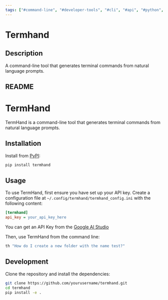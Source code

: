 ```yaml
---
tags: ["#command-line", "#developer-tools", "#cli", "#api", "#python", "|", "#natural-language-processing", "#terminal-commands", "#termhand"]
---
```


# Termhand

## Description

A command-line tool that generates terminal commands from natural language prompts.

## README

# TermHand

TermHand is a command-line tool that generates terminal commands from natural language prompts.

## Installation

Install from [PyPI](https://pypi.org/project/TermHand):

```sh
pip install termhand
```

## Usage

To use TermHand, first ensure you have set up your API key. Create a configuration file at `~/.config/termhand/termhand_config.ini` with the following content:

```ini
[termhand]
api_key = your_api_key_here
```

You can get an API Key from the [Google AI Studio](https://aistudio.google.com/app/apikey)

Then, use TermHand from the command line:

```sh
th "How do I create a new folder with the name test?"
```

## Development

Clone the repository and install the dependencies:

```sh
git clone https://github.com/yourusername/termhand.git
cd termhand
pip install -e .
```
